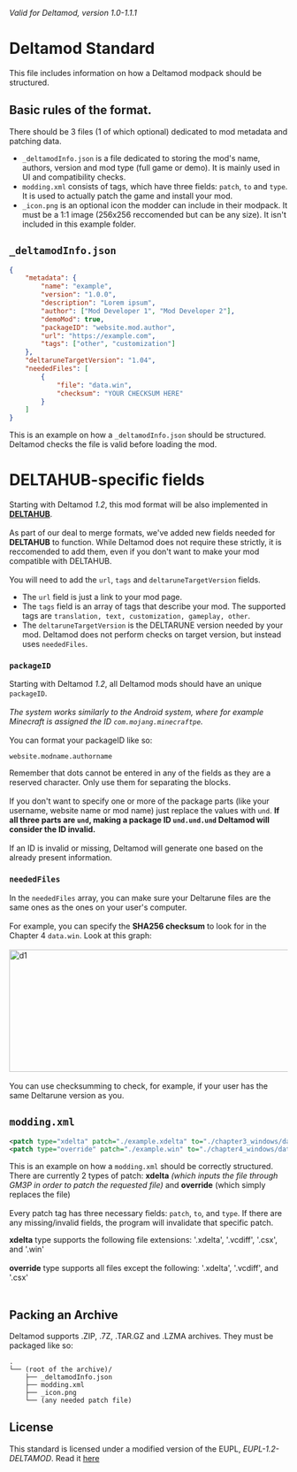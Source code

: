 _Valid for Deltamod, version 1.0-1.1.1_

# Deltamod Standard
This file includes information on how a Deltamod modpack should be structured.

## Basic rules of the format.
There should be 3 files (1 of which optional) dedicated to mod metadata and patching data.
- `_deltamodInfo.json` is a file dedicated to storing the mod's name, authors, version and mod type (full game or demo). It is mainly used in UI and compatibility checks.
- `modding.xml` consists of <patch> tags, which have three fields: `patch`, `to` and `type`. It is used to actually patch the game and install your mod.
- `_icon.png` is an optional icon the modder can include in their modpack. It must be a 1:1 image (256x256 reccomended but can be any size). It isn't included in this example folder.

## `_deltamodInfo.json`

```json
{
    "metadata": {
        "name": "example",
        "version": "1.0.0",
        "description": "Lorem ipsum",
        "author": ["Mod Developer 1", "Mod Developer 2"],
        "demoMod": true,
        "packageID": "website.mod.author",
        "url": "https://example.com",
        "tags": ["other", "customization"]
    },
    "deltaruneTargetVersion": "1.04",
    "neededFiles": [
        {
            "file": "data.win",
            "checksum": "YOUR CHECKSUM HERE"
        }
    ]
}
```
This is an example on how a `_deltamodInfo.json` should be structured. Deltamod checks the file is valid before loading the mod. 

# DELTAHUB-specific fields
Starting with Deltamod <i>1.2</i>, this mod format will be also implemented in [**DELTAHUB**](https://gamebanana.com/tools/20615).<br /><br /> As part of our deal to merge formats, we've added new fields needed for **DELTAHUB** to function. While Deltamod does not require these strictly, it is reccomended to add them, even if you don't want to make your mod compatible with DELTAHUB.<br /><br />
You will need to add the `url`, `tags` and `deltaruneTargetVersion` fields. 
- The `url` field is just a link to your mod page.
- The `tags` field is an array of tags that describe your mod. The supported tags are `translation, text, customization, gameplay, other`. 
- The `deltaruneTargetVersion` is the DELTARUNE version needed by your mod. Deltamod does not perform checks on target version, but instead uses `neededFiles`.

### `packageID`
Starting with Deltamod <i>1.2</i>, all Deltamod mods should have an unique `packageID`.<br /><br />
_The system works similarly to the Android system, where for example Minecraft is assigned the ID `com.mojang.minecraftpe`.<br /><br />_
You can format your packageID like so: 
```
website.modname.authorname
```
Remember that dots cannot be entered in any of the fields as they are a reserved character. Only use them for separating the blocks.<br /><br />
If you don't want to specify one or more of the package parts (like your username, website name or mod name) just replace the values with `und`. <b>If all three parts are `und`, making a package ID `und.und.und` Deltamod will consider the ID invalid.</b><br /><br />
If an ID is invalid or missing, Deltamod will generate one based on the already present information.

### `neededFiles`
In the `neededFiles` array, you can make sure your Deltarune files are the same ones as the ones on your user's computer.<br /><br />
For example, you can specify the **SHA256 checksum** to look for in the Chapter 4 `data.win`. Look at this graph:<br /><br />
<img width="591" height="221" alt="d1" src="https://github.com/user-attachments/assets/e0476db0-7ba3-4150-8bfb-70779db81805" /><br /><br />
You can use checksumming to check, for example, if your user has the same Deltarune version as you.
## `modding.xml`

```xml
<patch type="xdelta" patch="./example.xdelta" to="./chapter3_windows/data.win" />
<patch type="override" patch="./example.win" to="./chapter4_windows/data.win" />
```

This is an example on how a `modding.xml` should be correctly structured. There are currently 2 types of patch: **xdelta** _(which inputs the file through GM3P in order to patch the requested file)_ and **override** (which simply replaces the file)<br /><br />
Every patch tag has three necessary fields: `patch`, `to`, and `type`. If there are any missing/invalid fields, the program will invalidate that specific patch.

**xdelta** type supports the following file extensions: '.xdelta', '.vcdiff', '.csx', and '.win' <br /> <br />
**override** type supports all files except the following: '.xdelta', '.vcdiff', and '.csx' <br /> <br />

## Packing an Archive
Deltamod supports .ZIP, .7Z, .TAR.GZ and .LZMA archives. They must be packaged like so:
```
.
└── (root of the archive)/
    ├── _deltamodInfo.json
    ├── modding.xml
    ├── _icon.png
    └── (any needed patch file)
```
## License
This standard is licensed under a modified version of the EUPL, _EUPL-1.2-DELTAMOD_. Read it [here](./LICENSE.txt)
